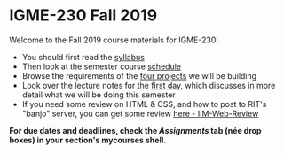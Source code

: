 # IGME-230 Fall 2019
Welcome to the Fall 2019 course materials for IGME-230!
- You should first read the [syllabus](syllabus.md)
- Then look at the semester course [schedule](schedule.md)
- Browse the requirements of the [four projects](./projects/) we will be building
- Look over the lecture notes for the [first day](./weekly/week-01A-notes.md), which discusses in more detail what we will be doing this semester
- If you need some review on HTML & CSS, and how to post to RIT's "banjo" server, you can get some review [here - IIM-Web-Review](https://github.com/tonethar/IGME-230-Master/tree/master/IIM-Web-Review)

**For due dates and deadlines, check the *Assignments* tab (née drop boxes) in your section's mycourses shell.**
